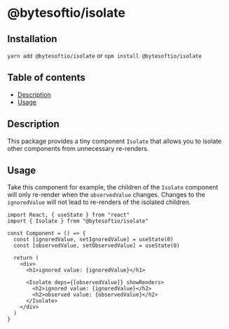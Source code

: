 # @bytesoftio/isolate

## Installation

`yarn add @bytesoftio/isolate` or `npm install @bytesoftio/isolate`

## Table of contents

<!-- START doctoc generated TOC please keep comment here to allow auto update -->
<!-- DON'T EDIT THIS SECTION, INSTEAD RE-RUN doctoc TO UPDATE -->


- [Description](#description)
- [Usage](#usage)

<!-- END doctoc generated TOC please keep comment here to allow auto update -->

## Description

This package provides a tiny component `Isolate` that allows you to isolate other components from unnecessary re-renders.

## Usage

Take this component for example, the children of the `Isolate` component will only re-render when the `observedValue` changes. Changes to the `ignoredValue` will not lead to re-renders of the isolated children.

```tsx
import React, { useState } from "react"
import { Isolate } from "@bytesoftio/isolate"

const Component = () => {
  const [ignoredValue, setIgnoredValue] = useState(0)
  const [observedValue, setObservedValue] = useState(0)

  return (
    <div>
      <h1>ignored value: {ignoredValue}</h1>

      <Isolate deps={[observedValue]} showRenders>
        <h2>ignored value: {ignoredValue}</h2>
        <h2>observed value: {observedValue}</h2>
      </Isolate>
    </div>
  )
}
```


